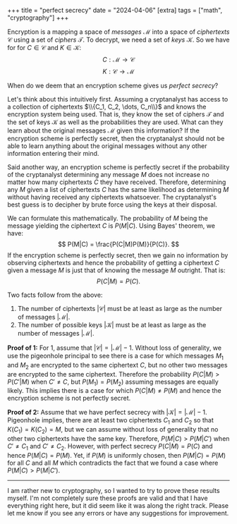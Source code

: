 +++
title = "perfect secrecy"
date = "2024-04-06"
[extra]
tags = ["math", "cryptography"]
+++

Encryption is a mapping a space of *messages* $\mathcal{M}$ into a space of *ciphertexts* $\mathcal{C}$ using a set of *ciphers* $\mathcal{T}$. 
To decrypt, we need a set of *keys* $\mathcal{K}$.
So we have for for $C \in \mathcal{C}$ and $K \in \mathcal{K}$:
$$
C : \mathcal{M} \to \mathcal{C}
$$
$$
K : \mathcal{C} \to \mathcal{M}
$$

When do we deem that an encryption scheme gives us *perfect secrecy*?

Let's think about this intuitively first.
Assuming a cryptanalyst has access to a collection of ciphertexts $\\{C_1, C_2, \dots, C_n\\}$ and knows the encryption system being used. 
That is, they know the set of ciphers $\mathcal{T}$ and the set of keys $\mathcal{K}$ as well as the probabilities they are used.
What can they learn about the original messages $\mathcal{M}$ given this information?
If the encryption scheme is perfectly secret, then the cryptanalyst should not be able to learn anything about the original messages without any other information entering their mind.

Said another way, an encryption scheme is perfectly secret if the probability of the cryptanalyst determining any message $M$ does not increase no matter how many ciphertexts $C$ they have received.
Therefore, determining any $M$ given a list of ciphertexts $C$ has the same likelihood as determining $M$ without having received any ciphertexts whatsoever.
The cryptanalyst's best guess is to decipher by brute force using the keys at their disposal.

We can formulate this mathematically.
The probability of $M$ being the message yielding the ciphertext $C$ is $P(M|C)$.
Using Bayes' theorem, we have:
$$
P(M|C) = \frac{P(C|M)P(M)}{P(C)}.
$$
If the encryption scheme is perfectly secret, then we gain no information by observing ciphertexts and hence the probability of getting a ciphertext $C$ given a message $M$ is just that of knowing the message $M$ outright. 
That is:
$$
P(C|M) = P(C).
$$

Two facts follow from the above:
1. The number of ciphertexts $|\mathcal{C}|$ must be at least as large as the number of messages $|\mathcal{M}|$.
2. The number of possible keys $|\mathcal{K}|$ must be at least as large as the number of messages $|\mathcal{M}|$.

**Proof of 1:** For 1, assume that $|\mathcal{C}| = |\mathcal{M}| - 1$.
Without loss of generality, we use the pigeonhole principal to see there is a case for which messages $M_1$ and $M_2$ are encrypted to the same ciphertext $C$, but no other two messages are encrypted to the same ciphertext.
Therefore the probability $P(C|M) > P(C'|M)$ when $C'\neq C$, but $P(M_1) = P(M_2)$ assuming messages are equally likely.
This implies there is a case for which $P(C|M) \neq P(M)$ and hence the encryption scheme is not perfectly secret. 

**Proof of 2:** Assume that we have perfect secrecy with $|\mathcal{K}| = |\mathcal{M}| -1$.
Pigeonhole implies, there are at least two ciphertexts $C_1$ and $C_2$ so that $K(C_1)=K(C_2) = M$, but we can assume without loss of generality that no other two ciphertexts have the same key.
Therefore, $P(M|C) > P(M|C')$ when $C'\neq C_1$ and $C' \neq C_2$. 
However, with perfect secrecy $P(C|M) = P(C)$ and hence $P(M|C) = P(M)$.
Yet, if $P(M)$ is uniformly chosen, then $P(M|C) = P(M)$ for all $C$ and all $M$ which contradicts the fact that we found a case where $P(M|C) > P(M|C')$.

---

I am rather new to cryptography, so I wanted to try to prove these results myself.
I'm not completely sure these proofs are valid and that I have everything right here, but it did seem like it was along the right track.
Please let me know if you see any errors or have any suggestions for improvement.